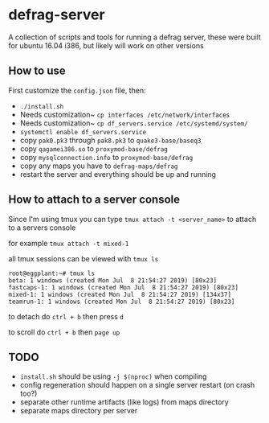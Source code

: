 # defrag-server
A collection of scripts and tools for running a defrag server, these were built for ubuntu 16.04 i386, but likely will work on other versions


## How to use
First customize the `config.json` file, then:

 * `./install.sh`
 * Needs customization~ `cp interfaces /etc/network/interfaces`
 * Needs customization~ `cp df_servers.service /etc/systemd/system/`
 * `systemctl enable df_servers.service`
 * copy `pak0.pk3` through `pak8.pk3` to `quake3-base/baseq3`
 * copy `qagamei386.so` to `proxymod-base/defrag`
 * copy `mysqlconnection.info` to `proxymod-base/defrag`
 * copy any maps you have to `defrag-maps/defrag`
 * restart the server and everything should be up and running



## How to attach to a server console
Since I'm using tmux you can type `tmux attach -t <server_name>` to attach to a servers console

for example `tmux attach -t mixed-1`

all tmux sessions can be viewed with `tmux ls`
```
root@eggplant:~# tmux ls
beta: 1 windows (created Mon Jul  8 21:54:27 2019) [80x23]
fastcaps-1: 1 windows (created Mon Jul  8 21:54:27 2019) [80x23]
mixed-1: 1 windows (created Mon Jul  8 21:54:27 2019) [134x37]
teamrun-1: 1 windows (created Mon Jul  8 21:54:27 2019) [80x23]
```

to detach do `ctrl + b` then press `d`

to scroll do `ctrl + b` then `page up`


## TODO

 * `install.sh` should be using `-j $(nproc)` when compiling
 * config regeneration should happen on a single server restart (on crash too?)
 * separate other runtime artifacts (like logs) from maps directory
 * separate maps directory per server
